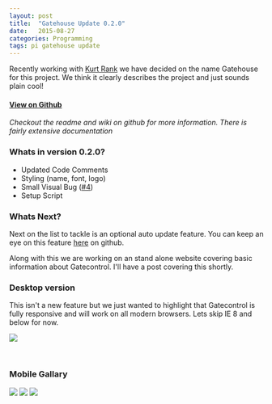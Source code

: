 ```yaml
---
layout: post
title:  "Gatehouse Update 0.2.0"
date:   2015-08-27
categories: Programming
tags: pi gatehouse update
---
```

Recently working with [Kurt Rank](https://twitter.com/kurtrank) we have decided on the name Gatehouse for this project. We think it clearly describes the project and just sounds plain cool!

#### [View on Github](https://github.com/chrisburgin95/Gatecontrol)
 *Checkout the readme and wiki on github for more information. There is fairly extensive documentation*

### Whats in version 0.2.0?
- Updated Code Comments
- Styling (name, font, logo)
- Small Visual Bug ([#4](https://github.com/chrisburgin95/Gatecontrol/issues/4))
- Setup Script



### Whats Next?
Next on the list to tackle is an optional auto update feature. You can keep an eye on this feature [here](https://github.com/chrisburgin95/Gatecontrol/issues/5) on github.

Along with this we are working on an stand alone website covering basic information about Gatecontrol. I'll have a post covering this shortly.

### Desktop version
This isn't a new feature but we just wanted to highlight that Gatecontrol is fully responsive and will work on all modern browsers. Lets skip IE 8 and below for now.

![](https://i.imgur.com/QJdQLeQ.png)

<br>


### Mobile Gallary
![](http://i.imgur.com/aTWWiCG.png)
![](https://i.imgur.com/pPlYeCJ.png)
![](https://i.imgur.com/7A8q6fe.png)
